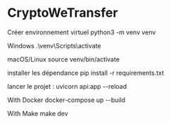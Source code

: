 # CryptoWeTransfer
Créer environnement virtuel
python3 -m venv venv

Windows
.\venv\Scripts\activate

macOS/Linux
source venv/bin/activate

installer les dépendance
pip install -r requirements.txt

lancer le projet :
uvicorn api:app --reload

With Docker
docker-compose up --build

With Make
make dev

